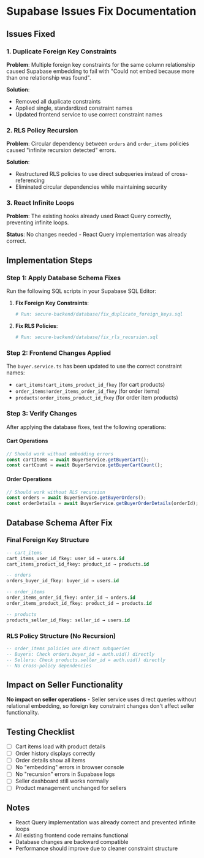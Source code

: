 # Supabase Issues Fix Documentation

## Issues Fixed

### 1. Duplicate Foreign Key Constraints
**Problem**: Multiple foreign key constraints for the same column relationship caused Supabase embedding to fail with "Could not embed because more than one relationship was found".

**Solution**: 
- Removed all duplicate constraints
- Applied single, standardized constraint names
- Updated frontend service to use correct constraint names

### 2. RLS Policy Recursion  
**Problem**: Circular dependency between `orders` and `order_items` policies caused "infinite recursion detected" errors.

**Solution**: 
- Restructured RLS policies to use direct subqueries instead of cross-referencing
- Eliminated circular dependencies while maintaining security

### 3. React Infinite Loops
**Problem**: The existing hooks already used React Query correctly, preventing infinite loops.

**Status**:  No changes needed - React Query implementation was already correct.

## Implementation Steps

### Step 1: Apply Database Schema Fixes

Run the following SQL scripts in your Supabase SQL Editor:

1. **Fix Foreign Key Constraints**:
   ```bash
   # Run: secure-backend/database/fix_duplicate_foreign_keys.sql
   ```

2. **Fix RLS Policies**:
   ```bash  
   # Run: secure-backend/database/fix_rls_recursion.sql
   ```

### Step 2: Frontend Changes Applied

The `buyer.service.ts` has been updated to use the correct constraint names:

- `cart_items!cart_items_product_id_fkey` (for cart products)
- `order_items!order_items_order_id_fkey` (for order items)  
- `products!order_items_product_id_fkey` (for order item products)

### Step 3: Verify Changes

After applying the database fixes, test the following operations:

#### Cart Operations
```typescript
// Should work without embedding errors
const cartItems = await BuyerService.getBuyerCart();
const cartCount = await BuyerService.getBuyerCartCount();
```

#### Order Operations  
```typescript
// Should work without RLS recursion
const orders = await BuyerService.getBuyerOrders();
const orderDetails = await BuyerService.getBuyerOrderDetails(orderId);
```

## Database Schema After Fix

### Final Foreign Key Structure
```sql
-- cart_items
cart_items_user_id_fkey: user_id → users.id
cart_items_product_id_fkey: product_id → products.id

-- orders  
orders_buyer_id_fkey: buyer_id → users.id

-- order_items
order_items_order_id_fkey: order_id → orders.id  
order_items_product_id_fkey: product_id → products.id

-- products
products_seller_id_fkey: seller_id → users.id
```

### RLS Policy Structure (No Recursion)
```sql
-- order_items policies use direct subqueries
-- Buyers: Check orders.buyer_id = auth.uid() directly
-- Sellers: Check products.seller_id = auth.uid() directly  
-- No cross-policy dependencies
```

## Impact on Seller Functionality

 **No impact on seller operations** - Seller service uses direct queries without relational embedding, so foreign key constraint changes don't affect seller functionality.

## Testing Checklist

- [ ] Cart items load with product details
- [ ] Order history displays correctly  
- [ ] Order details show all items
- [ ] No "embedding" errors in browser console
- [ ] No "recursion" errors in Supabase logs
- [ ] Seller dashboard still works normally
- [ ] Product management unchanged for sellers

## Notes

- React Query implementation was already correct and prevented infinite loops
- All existing frontend code remains functional
- Database changes are backward compatible
- Performance should improve due to cleaner constraint structure
